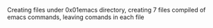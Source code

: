 Creating files under 0x01emacs directory, creating 7 files compiled of emacs commands, leaving comands in each file
